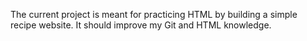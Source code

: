 The current project is meant for practicing HTML by building a simple recipe website. It should improve my Git and HTML knowledge.